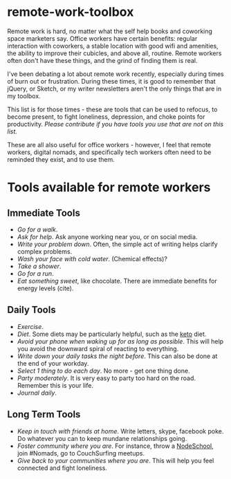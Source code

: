 # remote-work-toolbox

Remote work is hard, no matter what the self help books and coworking space marketers say. Office workers have certain benefits: regular interaction with coworkers, a stable location with good wifi and amenities, the ability to improve their cubicles, and above all, routine. Remote workers often don't have these things, and the grind of finding them is real. 

I've been debating a lot about remote work recently, especially during times of burn out or frustration. During these times, it is good to remember that jQuery, or Sketch, or my writer newsletters aren't the only things that are in my toolbox. 

This list is for those times - these are tools that can be used to refocus, to become present, to fight loneliness, depression, and choke points for productivity. _Please contribute if you have tools you use that are not on this list._ 

These are all also useful for office workers - however, I feel that remote workers, digital nomads, and specifically tech workers often need to be reminded they exist, and to use them. 

# Tools available for remote workers

## Immediate Tools
 
 * *Go for a walk*.
 * *Ask for help*. Ask anyone working near you, or on social media.
 * *Write your problem down*. Often, the simple act of writing helps clarify complex problems. 
 * *Wash your face with cold water*. (Chemical effects)?
 * *Take a shower*.
 * *Go for a run*. 
 * *Eat something sweet*, like chocolate. There are immediate benefits for energy levels (cite).

## Daily Tools

 * *Exercise*.
 * *Diet*. Some diets may be particularly helpful, such as the [keto]() diet. 
 * *Avoid your phone when waking up for as long as possible*. This will help you avoid the downward spiral of reacting to everything.
 * *Write down your daily tasks the night before*. This can also be done at the end of your workday.
 * *Select 1 thing to do each day*. No more - get one thing done.
 * *Party moderately*. It is very easy to party too hard on the road. Remember this is your life. 
 * *Journal daily*. 

## Long Term Tools

 * *Keep in touch with friends at home*. Write letters, skype, facebook poke. Do whatever you can to keep mundane relationships going.
 * *Foster community where you are*. For instance, throw a [NodeSchool](http://nodeschool.io), join #Nomads, go to CouchSurfing meetups.
 * *Give back to your communities where you are*. This will help you feel connected and fight loneliness.
 